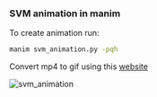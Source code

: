 ### SVM animation in manim

To create animation run:

```bash
manim svm_animation.py -pqh
```

Convert mp4 to gif using this [website](https://convertio.co/mp4-gif/)

![svm_animation](svm_animation.gif)
